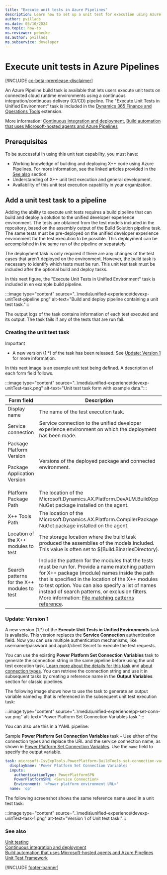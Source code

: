 ```yaml
---
title: "Execute unit tests in Azure Pipelines"
description: Learn how to set up a unit test for execution using Azure Pipelines.
author: pvillads
ms.date: 05/10/2024
ms.topic: how-to
ms.reviewer: pehecke
ms.author: pvillads
ms.subservice: developer
---
```


# Execute unit tests in Azure Pipelines

[!INCLUDE [cc-beta-prerelease-disclaimer](../../includes/cc-beta-prerelease-disclaimer.md)]

An Azure Pipeline build task is available that lets users execute unit tests on connected cloud runtime environments using a continuous integration/continuous delivery (CI/CD) pipeline. The "Execute Unit Tests in Unified Environment" task is included in the [Dynamics 365 Finance and Operations Tools](https://marketplace.visualstudio.com/items?itemName=Dyn365FinOps.dynamics365-finops-tools) extension.

More information: [Continuous integration and deployment](finance-operations-pipelines.md), [Build automation that uses Microsoft-hosted agents and Azure Pipelines](/dynamics365/fin-ops-core/dev-itpro/dev-tools/hosted-build-automation)

## Prerequisites

To be successful in using this unit test capability, you must have:

- Working knowledge of building and deploying X++ code using Azure Pipelines. For more information, see the linked articles provided in the [See also](#see-also) section.
- Understanding of X++ unit test execution and general development.
- Availability of this unit test execution capability in your organization.

## Add a unit test task to a pipeline

Adding the ability to execute unit tests requires a build pipeline that can build and deploy a solution to the unified developer experience environment. The tests are obtained from the test models included in the repository, based on the assembly output of the Build Solution pipeline task. The same tests must be pre-deployed on the unified developer experience environment for the test execution to be possible. This deployment can be accomplished in the same run of the pipeline or separately.

The deployment task is only required if there are any changes of the test cases that aren't deployed on the environment. However, the build task is necessary to identify which tests must be run.
This unit test task must be included after the optional build and deploy tasks.

In this next figure, the "Execute Unit Tests in Unified Environment" task is included in en example build pipeline.

:::image type="content" source="..\media\unified-experience\devexp-unitTest-pipeline.png" alt-text="Build and deploy pipeline containing a unit test task.":::

The output logs of the task contains information of each test executed and its output. The task fails if any of the tests that are run fail.

### Creating the unit test task

> [!IMPORTANT]
> - A new version (1.*) of the task has been released. See [Update: Version 1](#update-version-1) for more information.

In this next image is an example unit test being defined. A description of each form field follows.

:::image type="content" source="..\media\unified-experience\devexp-unitTest-task.png" alt-text="Unit test task form with example data.":::

| Form field | Description |
|--|--|
| Display name | The name of the test execution task. |
| Service connection | Service connection to the unified developer experience environment on which the deployment has been made. |
| Package Platform Version<p/>Package Application Version | Versions of the deployed package and connected environment. |
| Platform Package Path | The location of the Microsoft.Dynamics.AX.Platform.DevALM.BuildXpp NuGet package installed on the agent. |
| X++ Tools Path | The location of the Microsoft.Dynamics.AX.Platform.CompilerPackage NuGet package installed on the agent. |
| Location of the X++ modules to test | The storage location where the build task produced the assemblies of the models included. This value is often set to $(Build.BinariesDirectory). |
| Search patterns for the X++ modules to test | Include the pattern for the modules that the tests must be run for. Provide a name matching pattern for X++ package (module) names inside the path that is specified in the location of the X++ modules to test option. You can also specify a list of names instead of search patterns, or exclusion filters. More information: [File matching patterns reference](/azure/devops/pipelines/tasks/file-matching-patterns). |

### Update: Version 1

A new version (1.*) of the **Execute Unit Tests in Unified Environments** task is available. This version replaces the **Service Connection** authentication field. Now you can use multiple authentication mechanisms, like username/password and appId/client Secret to execute the test requests.  

You can use the existing **Power Platform Set Connection Variables** task to generate the connection string in the same pipeline before using the unit test execution task. [Learn more about the details for this task](../../alm/devops-build-tool-tasks.md#power-platform-set-connection-variables) and [about connection types](../../alm/devops-build-tools.md#connection-to-environments).  You can retrieve the connection string and use it in subsequent tasks by creating a reference name in the **Output Variables** section for classic pipelines. 

The following image shows how to use the task to generate an output variable named `op` that is referenced in the subsequent unit test execution task:

:::image type="content" source="..\media\unified-experience\pp-set-conn-var.png" alt-text="Power Platform Set Connection Variables task.":::

You can also use this in a YAML pipeline:

Sample **Power Platform Set Connection Variables** task – Use either of the connection types and replace the URL and the service connection name, as shown in [Power Platform Set Connection Variables](../../alm/devops-build-tool-tasks.md#power-platform-set-connection-variables). Use the `name` field to specify the output variable.

```yml
task: microsoft-IsvExpTools.PowerPlatform-BuildTools.set-connection-variables.PowerPlatformSetConnectionVariables@2
  displayName: 'Power Platform Set Connection Variables '
  inputs:
    authenticationType: PowerPlatformSPN
    PowerPlatformSPN: <Service Connection>
    Environment: '<Power platform environment URL>'
  name: 'op'  
```

The following screenshot shows the same reference name used in a unit test task:

:::image type="content" source="..\media\unified-experience\devexp-unitTest-task-1.png" alt-text="Version 1 of Unit test task.":::


### See also

[Unit testing](finance-operations-testing.md)  
[Continuous integration and deployment](finance-operations-pipelines.md)  
[Build automation that uses Microsoft-hosted agents and Azure Pipelines](/dynamics365/fin-ops-core/dev-itpro/dev-tools/hosted-build-automation)  
[Unit Test Framework](/dynamicsax-2012/developer/unit-test-framework)

[!INCLUDE [footer-banner](../../includes/footer-banner.md)]
